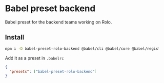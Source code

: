 # Babel preset backend

Babel preset for the backend teams working on Rolo.

## Install

```bash
npm i -D babel-preset-rolo-backend @babel/cli @babel/core @babel/register core-js
```

Add it as a preset in `.babelrc`

```json
{
  "presets": ["babel-preset-rolo-backend"]
}
```
